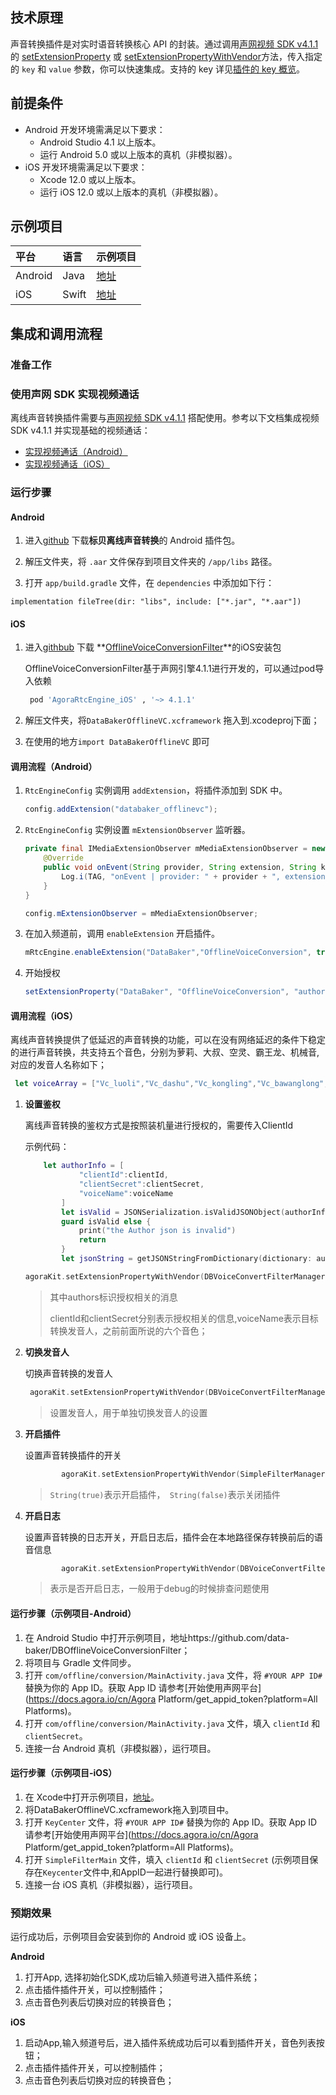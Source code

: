 ## 技术原理

声音转换插件是对实时语音转换核心 API 的封装。通过调用[声网视频 SDK v4.1.1](https://docs.agora.io/cn/video-call-4.x/product_video_ng?platform=Android) 的 [setExtensionProperty](https://docs.agora.io/cn/video-call-4.x/API%20Reference/java_ng/API/toc_network.html#api_irtcengine_setextensionproperty) 或 [setExtensionPropertyWithVendor](https://docs.agora.io/cn/video-call-4.x/API%20Reference/ios_ng/API/toc_network.html#api_irtcengine_setextensionproperty)方法，传入指定的 `key` 和 `value` 参数，你可以快速集成。支持的 key 详见[插件的 key 概览]()。



## 前提条件

- Android 开发环境需满足以下要求：
  - Android Studio 4.1 以上版本。
  - 运行 Android 5.0 或以上版本的真机（非模拟器）。
- iOS 开发环境需满足以下要求：
  - Xcode 12.0 或以上版本。
  - 运行 iOS 12.0 或以上版本的真机（非模拟器）。



## 示例项目

| 平台    | 语言  | 示例项目                                                     |
| :------ | :---- | :----------------------------------------------------------- |
| Android | Java  | [地址](https://github.com/data-baker/OfflineVoiceConversionFilter) |
| iOS     | Swift | [地址](https://github.com/data-baker/OfflineVoiceConversionFilter) |

## 集成和调用流程

### 准备工作

### 使用声网 SDK 实现视频通话

 离线声音转换插件需要与[声网视频 SDK v4.1.1](https://docs.agora.io/cn/video-call-4.x/product_video_ng?platform=Android) 搭配使用。参考以下文档集成视频 SDK v4.1.1 并实现基础的视频通话：

* [实现视频通话（Android）](https://docs.agora.io/cn/video-call-4.x/start_call_android_ng?platform=Android#建立项目)
* [实现视频通话（iOS）](https://docs.agora.io/cn/video-call-4.x/start_call_ios_ng?platform=iOS#创建项目)

### 运行步骤

#### Android

1. 进入[github](https://github.com/data-baker/DBOfflineVoiceConversionFilter) 下载**标贝离线声音转换**的 Android 插件包。
2. 解压文件夹，将 `.aar` 文件保存到项目文件夹的 `/app/libs` 路径。

3. 打开 `app/build.gradle` 文件，在 `dependencies` 中添加如下行：

```
implementation fileTree(dir: "libs", include: ["*.jar", "*.aar"])
```

#### iOS 

1. 进入[githbub](https://github.com/data-baker/DBOfflineVoiceConversionFilter) 下载 **[OfflineVoiceConversionFilter](https://github.com/data-baker/OfflineVoiceConversionFilter)**的iOS安装包

   OfflineVoiceConversionFilter基于声网引擎4.1.1进行开发的，可以通过pod导入依赖

   ```ruby
    pod 'AgoraRtcEngine_iOS' , '~> 4.1.1'
   ```

2. 解压文件夹，将`DataBakerOfflineVC.xcframework` 拖入到.xcodeproj下面；

3. 在使用的地方`import DataBakerOfflineVC` 即可



#### 调用流程（Android）

1. `RtcEngineConfig` 实例调用 `addExtension`，将插件添加到 SDK 中。

   ```java
   config.addExtension("databaker_offlinevc");
   ```

2. `RtcEngineConfig` 实例设置 `mExtensionObserver` 监听器。

   ```java
   private final IMediaExtensionObserver mMediaExtensionObserver = new IMediaExtensionObserver() {
       @Override
       public void onEvent(String provider, String extension, String key, String value) {
           Log.i(TAG, "onEvent | provider: " + provider + ", extension: " + extension + ", key: " + key + ", value: " + value); 
       }
   }
   ```

   ```java
   config.mExtensionObserver = mMediaExtensionObserver;
   ```

3. 在加入频道前，调用 `enableExtension` 开启插件。

   ```java
   mRtcEngine.enableExtension("DataBaker","OfflineVoiceConversion", true);
   ```

4. 开始授权

   ```java
   setExtensionProperty("DataBaker", "OfflineVoiceConversion", "authors", "{\"clientId\": \"xxx...\", \"clientSecret\": \"xxx...\", \"voiceName\": \"Vc_luoli\", \"isLog\": \"true\"}");
   ```



#### 调用流程（iOS）

离线声音转换提供了低延迟的声音转换的功能，可以在没有网络延迟的条件下稳定的进行声音转换，共支持五个音色，分别为萝莉、大叔、空灵、霸王龙、机械音,对应的发音人名称如下；

```swift
 let voiceArray = ["Vc_luoli","Vc_dashu","Vc_kongling","Vc_bawanglong","Vc_zhongjinshu"]
```

1. **设置鉴权**

   离线声音转换的鉴权方式是按照装机量进行授权的，需要传入ClientId

   示例代码：

   ```swift
       let authorInfo = [
               "clientId":clientId,
               "clientSecret":clientSecret,
               "voiceName":voiceName
           ]
           let isValid = JSONSerialization.isValidJSONObject(authorInfo)
           guard isValid else {
               print("the Author json is invalid")
               return
           }
           let jsonString = getJSONStringFromDictionary(dictionary: authorInfo as NSDictionary)
   
   agoraKit.setExtensionPropertyWithVendor(DBVoiceConvertFilterManager.vendorName(), extension: AUDIO_FILTER_NAME, key: "authors", value: jsonString)
   
   ```

   > 其中authors标识授权相关的消息
   >
   > clientId和clientSecret分别表示授权相关的信息,voiceName表示目标转换发音人，之前前面所说的六个音色；

2. **切换发音人**

   切换声音转换的发音人

   ```swift
    agoraKit.setExtensionPropertyWithVendor(DBVoiceConvertFilterManager.vendorName(), extension: AUDIO_FILTER_NAME, key: "voiceName", value: value)
   
   ```

   > 设置发音人，用于单独切换发音人的设置

3. **开启插件**

   设置声音转换插件的开关

   ```swift
           agoraKit.setExtensionPropertyWithVendor(SimpleFilterManager.vendorName(), extension: AUDIO_FILTER_NAME, key: "isLog", value: String(true))
   
   ```

   > `String(true)`表示开启插件，` String(false)`表示关闭插件

4. **开启日志**

   设置声音转换的日志开关，开启日志后，插件会在本地路径保存转换前后的语音信息

   ```swift
           agoraKit.setExtensionPropertyWithVendor(DBVoiceConvertFilterManager.vendorName(), extension: AUDIO_FILTER_NAME, key: "isLog", value: String(true))
   
   ```

   > 表示是否开启日志，一般用于debug的时候排查问题使用




#### 运行步骤（示例项目-Android）

1. 在 Android Studio 中打开示例项目，地址https://github.com/data-baker/DBOfflineVoiceConversionFilter；
2. 将项目与 Gradle 文件同步。
3. 打开 `com/offline/conversion/MainActivity.java` 文件，将 `#YOUR APP ID#` 替换为你的 App ID。获取 App ID 请参考[开始使用声网平台](https://docs.agora.io/cn/Agora Platform/get_appid_token?platform=All Platforms)。
4. 打开 `com/offline/conversion/MainActivity.java` 文件，填入 `clientId` 和 `clientSecret`。
5. 连接一台 Android 真机（非模拟器），运行项目。

#### 运行步骤（示例项目-iOS）

1. 在 Xcode中打开示例项目，[地址](https://github.com/data-baker/OfflineVoiceConversionFilter)。
2. 将DataBakerOfflineVC.xcframework拖入到项目中。
3. 打开 `KeyCenter` 文件，将 `#YOUR APP ID#` 替换为你的 App ID。获取 App ID 请参考[开始使用声网平台](https://docs.agora.io/cn/Agora Platform/get_appid_token?platform=All Platforms)。
4. 打开 `SimpleFilterMain` 文件，填入 `clientId` 和 `clientSecret` (示例项目保存在`Keycenter`文件中,和AppID一起进行替换即可)。
5. 连接一台 iOS 真机（非模拟器），运行项目。

### 预期效果

运行成功后，示例项目会安装到你的 Android 或 iOS 设备上。

**Android**

1. 打开App, 选择初始化SDK,成功后输入频道号进入插件系统；
2. 点击插件插件开关，可以控制插件；
3. 点击音色列表后切换对应的转换音色；

**iOS**

1. 启动App,输入频道号后，进入插件系统成功后可以看到插件开关，音色列表按钮；
1. 点击插件插件开关，可以控制插件；
1. 点击音色列表后切换对应的转换音色；

